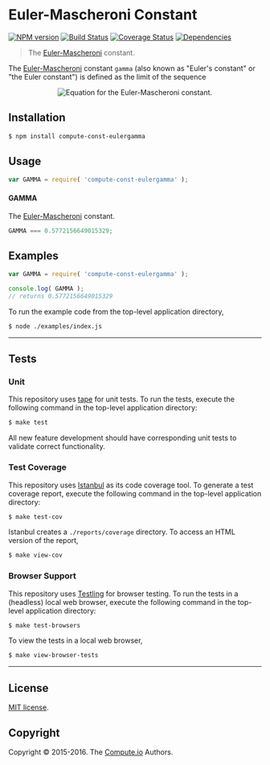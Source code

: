 Euler-Mascheroni Constant
===
[![NPM version][npm-image]][npm-url] [![Build Status][build-image]][build-url] [![Coverage Status][coverage-image]][coverage-url] [![Dependencies][dependencies-image]][dependencies-url]

> The [Euler-Mascheroni][eulergamma] constant.

The [Euler-Mascheroni][eulergamma] constant `gamma` (also known as "Euler's constant" or "the Euler constant") is defined as the limit of the sequence

<div class="equation" align="center" data-raw-text="\gamma = \lim_{n\to\infty} \left( \sum_{k=1}^n \frac{1}{k} - \ln n \right)" data-equation="eq:const_eulergamma">
	<img src="https://cdn.rawgit.com/const-io/eulergamma/03a49a9a31f1b486b6146864622113811f48d56a/docs/img/eqn.svg" alt="Equation for the Euler-Mascheroni constant.">
	<br>
</div>


## Installation

``` bash
$ npm install compute-const-eulergamma
```


## Usage

``` javascript
var GAMMA = require( 'compute-const-eulergamma' );
```

#### GAMMA

The [Euler-Mascheroni][eulergamma] constant.

``` javascript
GAMMA === 0.5772156649015329;
```


## Examples

``` javascript
var GAMMA = require( 'compute-const-eulergamma' );

console.log( GAMMA );
// returns 0.5772156649015329
```

To run the example code from the top-level application directory,

``` bash
$ node ./examples/index.js
```


---
## Tests

### Unit

This repository uses [tape][tape] for unit tests. To run the tests, execute the following command in the top-level application directory:

``` bash
$ make test
```

All new feature development should have corresponding unit tests to validate correct functionality.


### Test Coverage

This repository uses [Istanbul][istanbul] as its code coverage tool. To generate a test coverage report, execute the following command in the top-level application directory:

``` bash
$ make test-cov
```

Istanbul creates a `./reports/coverage` directory. To access an HTML version of the report,

``` bash
$ make view-cov
```


### Browser Support

This repository uses [Testling][testling] for browser testing. To run the tests in a (headless) local web browser, execute the following command in the top-level application directory:

``` bash
$ make test-browsers
```

To view the tests in a local web browser,

``` bash
$ make view-browser-tests
```

<!-- [![browser support][browsers-image]][browsers-url] -->


---
## License

[MIT license](http://opensource.org/licenses/MIT).


## Copyright

Copyright &copy; 2015-2016. The [Compute.io][compute-io] Authors.


[npm-image]: http://img.shields.io/npm/v/compute-const-eulergamma.svg
[npm-url]: https://npmjs.org/package/compute-const-eulergamma

[build-image]: http://img.shields.io/travis/const-io/eulergamma/master.svg
[build-url]: https://travis-ci.org/const-io/eulergamma

[coverage-image]: https://img.shields.io/codecov/c/github/const-io/eulergamma/master.svg
[coverage-url]: https://codecov.io/github/const-io/eulergamma?branch=master

[dependencies-image]: http://img.shields.io/david/const-io/eulergamma.svg
[dependencies-url]: https://david-dm.org/const-io/eulergamma

[dev-dependencies-image]: http://img.shields.io/david/dev/const-io/eulergamma.svg
[dev-dependencies-url]: https://david-dm.org/dev/const-io/eulergamma

[github-issues-image]: http://img.shields.io/github/issues/const-io/eulergamma.svg
[github-issues-url]: https://github.com/const-io/eulergamma/issues

[tape]: https://github.com/substack/tape
[istanbul]: https://github.com/gotwarlost/istanbul
[testling]: https://ci.testling.com

[eulergamma]: http://mathworld.wolfram.com/Euler-MascheroniConstant.html
[compute-io]: https://github.com/compute-io
